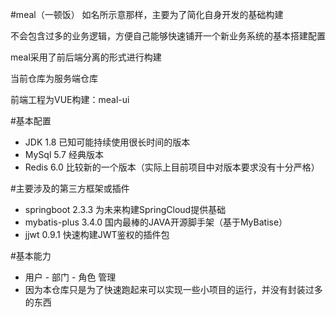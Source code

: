 #meal（一顿饭）
如名所示意那样，主要为了简化自身开发的基础构建

不会包含过多的业务逻辑，方便自己能够快速铺开一个新业务系统的基本搭建配置

meal采用了前后端分离的形式进行构建

当前仓库为服务端仓库

前端工程为VUE构建：meal-ui


#基本配置
 - JDK 1.8 已知可能持续使用很长时间的版本
 - MySql 5.7 经典版本
 - Redis 6.0 比较新的一个版本（实际上目前项目中对版本要求没有十分严格）

#主要涉及的第三方框架或插件
 - springboot 2.3.3 为未来构建SpringCloud提供基础
 - mybatis-plus 3.4.0 国内最棒的JAVA开源脚手架（基于MyBatise）
 - jjwt 0.9.1 快速构建JWT鉴权的插件包

#基本能力
 - 用户 - 部门 - 角色 管理
 - 因为本仓库只是为了快速跑起来可以实现一些小项目的运行，并没有封装过多的东西